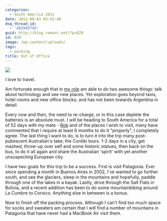 ```yaml
---
categories:
  - South America 2011
date: 2011-09-03 03:42:48
dsq_thread_id:
  - '402945756'
guid: http://blog.romant.net/?p=829
id: 829
image: /wp-content/uploads/
tags:
  - packing
title: Out of Office
---
```


![](/images/2011/08/planning.png)

I love to travel.

Am fortunate enough that in <a href="http://www.linkedin.com/in/tarnavski" target="_blank">my role</a> am able to do two awesome things: talk about technology and see new places. Yet exploration goes beyond taxis, hotel rooms and new office blocks; and has not been towards Argentina in detail.

Every now and then, the need to re-charge, or in this case deplete the batteries is an absolute must. I will be heading to South America for a total of 52 days with my mate - [Rob](https://www.facebook.com/profile.php?id=218301083) and of the places I wish to visit, many have commented that I require at least 6 months to do it "properly", I completely agree. The last thing I want to do, is to turn it into the trip many post-pubescent Australian's take; the Contiki tours. 1-2 days in a city, get mashed, throw-up over self and some historic statues, then back on the bus, to do it all again and share the Australian 'spirit' with yet another unsuspecting European city.

I have two goals for this trip to be a success. First is visit Patagonia. Ever since spending a month in Buenos Aires in 2002, I've wanted to go further south, and see the glaciers, sleep in the mountains and hopefully, paddle through one of the lakes in a kayak. Lastly, drive through the Salt Flats in Bolivia, and a recent addition has been to do some mountainbiking around La Cumbre to Coroico. Anything else in between is a bonus.

Now to finish off the packing process. Although I can't find too much space for socks and sweaters am certain that I will find a number of mountains in Patagonia that have never had a MacBook Air visit them.